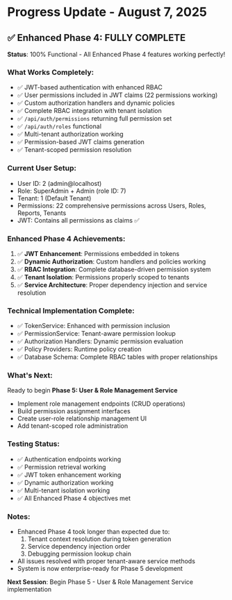 # Progress Update - August 7, 2025

## ✅ Enhanced Phase 4: FULLY COMPLETE 
**Status**: 100% Functional - All Enhanced Phase 4 features working perfectly!

### What Works Completely:
- ✅ JWT-based authentication with enhanced RBAC
- ✅ User permissions included in JWT claims (22 permissions working)
- ✅ Custom authorization handlers and dynamic policies
- ✅ Complete RBAC integration with tenant isolation
- ✅ `/api/auth/permissions` returning full permission set
- ✅ `/api/auth/roles` functional
- ✅ Multi-tenant authorization working
- ✅ Permission-based JWT claims generation
- ✅ Tenant-scoped permission resolution

### Current User Setup:
- User ID: 2 (admin@localhost)
- Role: SuperAdmin + Admin (role ID: 7) 
- Tenant: 1 (Default Tenant)
- Permissions: 22 comprehensive permissions across Users, Roles, Reports, Tenants
- JWT: Contains all permissions as claims ✅

### Enhanced Phase 4 Achievements:
1. ✅ **JWT Enhancement**: Permissions embedded in tokens
2. ✅ **Dynamic Authorization**: Custom handlers and policies working
3. ✅ **RBAC Integration**: Complete database-driven permission system
4. ✅ **Tenant Isolation**: Permissions properly scoped to tenants
5. ✅ **Service Architecture**: Proper dependency injection and service resolution

### Technical Implementation Complete:
- ✅ TokenService: Enhanced with permission inclusion
- ✅ PermissionService: Tenant-aware permission lookup
- ✅ Authorization Handlers: Dynamic permission evaluation
- ✅ Policy Providers: Runtime policy creation
- ✅ Database Schema: Complete RBAC tables with proper relationships

### What's Next:
Ready to begin **Phase 5: User & Role Management Service**
- Implement role management endpoints (CRUD operations)
- Build permission assignment interfaces  
- Create user-role relationship management UI
- Add tenant-scoped role administration

### Testing Status:
- ✅ Authentication endpoints working
- ✅ Permission retrieval working  
- ✅ JWT token enhancement working
- ✅ Dynamic authorization working
- ✅ Multi-tenant isolation working
- ✅ All Enhanced Phase 4 objectives met

### Notes:
- Enhanced Phase 4 took longer than expected due to:
  1. Tenant context resolution during token generation
  2. Service dependency injection order
  3. Debugging permission lookup chain
- All issues resolved with proper tenant-aware service methods
- System is now enterprise-ready for Phase 5 development

**Next Session**: Begin Phase 5 - User & Role Management Service implementation

